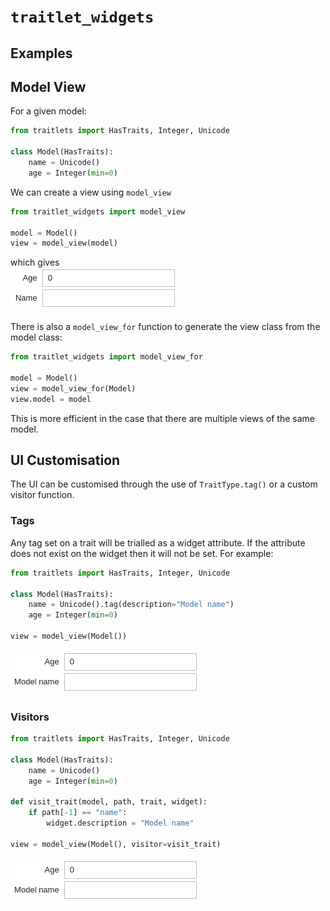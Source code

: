 `traitlet_widgets`
==================

Examples
--------
## Model View
For a given model:
```python
from traitlets import HasTraits, Integer, Unicode

class Model(HasTraits):
    name = Unicode()
    age = Integer(min=0)
```

We can create a view using `model_view`
```python
from traitlet_widgets import model_view

model = Model()
view = model_view(model)
```
which gives  
![Screenshot of result of `model_view`](images/model_view.png)

There is also a `model_view_for` function to generate the view class from the model class:
```python
from traitlet_widgets import model_view_for

model = Model()
view = model_view_for(Model)
view.model = model
```
This is more efficient in the case that there are multiple views of the same model.

## UI Customisation
The UI can be customised through the use of `TraitType.tag()` or a custom visitor function.

### Tags
Any tag set on a trait will be trialled as a widget attribute. If the attribute does not exist on the widget then it will not be set.
For example:
```python
from traitlets import HasTraits, Integer, Unicode

class Model(HasTraits):
    name = Unicode().tag(description="Model name")
    age = Integer(min=0)

view = model_view(Model())
```

![Screenshot of result of `model_view`](images/model_view_tag.png)

### Visitors
```python
from traitlets import HasTraits, Integer, Unicode

class Model(HasTraits):
    name = Unicode()
    age = Integer(min=0)

def visit_trait(model, path, trait, widget):
    if path[-1] == "name":
        widget.description = "Model name"

view = model_view(Model(), visitor=visit_trait)
```

![Screenshot of result of `model_view`](images/model_view_tag.png)
